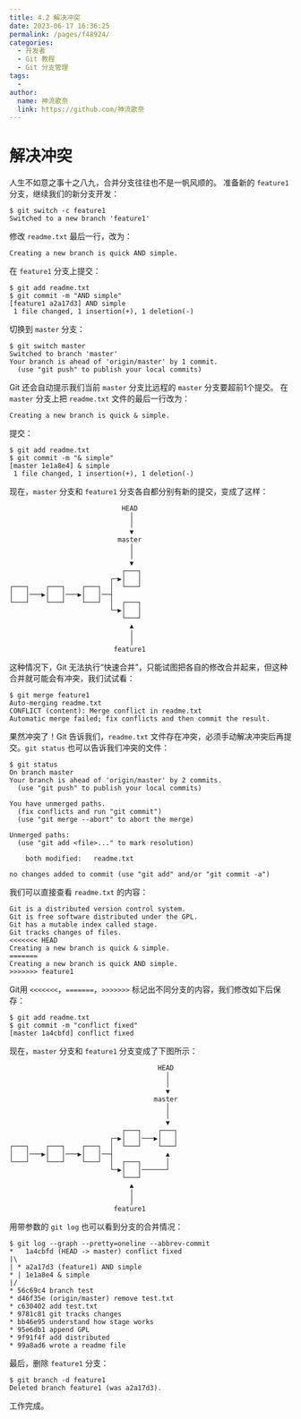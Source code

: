 ```yaml
---
title: 4.2 解决冲突
date: 2023-06-17 16:36:25
permalink: /pages/f48924/
categories:
  - 开发者
  - Git 教程
  - Git 分支管理
tags:
  - 
author: 
  name: 神流歌奈
  link: https://github.com/神流歌奈
---
```

# 解决冲突

人生不如意之事十之八九，合并分支往往也不是一帆风顺的。
准备新的 `feature1` 分支，继续我们的新分支开发：

```shell
$ git switch -c feature1
Switched to a new branch 'feature1'
```
修改 `readme.txt` 最后一行，改为：
```
Creating a new branch is quick AND simple.
```
在 `feature1` 分支上提交：
```shell
$ git add readme.txt
$ git commit -m "AND simple"
[feature1 a2a17d3] AND simple
 1 file changed, 1 insertion(+), 1 deletion(-)
```
切换到 `master` 分支：
```shell
$ git switch master
Switched to branch 'master'
Your branch is ahead of 'origin/master' by 1 commit.
  (use "git push" to publish your local commits)
```
Git 还会自动提示我们当前 `master` 分支比远程的 `master` 分支要超前1个提交。
在 `master` 分支上把 `readme.txt` 文件的最后一行改为：
```
Creating a new branch is quick & simple.
```
提交：
```shell
$ git add readme.txt 
$ git commit -m "& simple"
[master 1e1a8e4] & simple
 1 file changed, 1 insertion(+), 1 deletion(-)
```
现在，`master` 分支和 `feature1` 分支各自都分别有新的提交，变成了这样：
```
                            HEAD
                              │
                              │
                              ▼
                           master
                              │
                              │
                              ▼
                            ┌───┐
                         ┌─▶│   │
┌───┐    ┌───┐    ┌───┐  │  └───┘
│   │───▶│   │───▶│   │──┤
└───┘    └───┘    └───┘  │  ┌───┐
                         └─▶│   │
                            └───┘
                              ▲
                              │
                              │
                          feature1
```
这种情况下，Git 无法执行“快速合并”，只能试图把各自的修改合并起来，但这种合并就可能会有冲突，我们试试看：
```shell
$ git merge feature1
Auto-merging readme.txt
CONFLICT (content): Merge conflict in readme.txt
Automatic merge failed; fix conflicts and then commit the result.
```
果然冲突了！Git 告诉我们，`readme.txt` 文件存在冲突，必须手动解决冲突后再提交。`git status` 也可以告诉我们冲突的文件：
```shell
$ git status
On branch master
Your branch is ahead of 'origin/master' by 2 commits.
  (use "git push" to publish your local commits)

You have unmerged paths.
  (fix conflicts and run "git commit")
  (use "git merge --abort" to abort the merge)

Unmerged paths:
  (use "git add <file>..." to mark resolution)

	both modified:   readme.txt

no changes added to commit (use "git add" and/or "git commit -a")
```
我们可以直接查看 `readme.txt` 的内容：
```
Git is a distributed version control system.
Git is free software distributed under the GPL.
Git has a mutable index called stage.
Git tracks changes of files.
<<<<<<< HEAD
Creating a new branch is quick & simple.
=======
Creating a new branch is quick AND simple.
>>>>>>> feature1
```
Git用 `<<<<<<<`，`=======`，`>>>>>>>` 标记出不同分支的内容，我们修改如下后保存：
```shell
$ git add readme.txt 
$ git commit -m "conflict fixed"
[master 1a4cbfd] conflict fixed
```
现在，`master` 分支和 `feature1` 分支变成了下图所示：
```
                                     HEAD
                                       │
                                       │
                                       ▼
                                    master
                                       │
                                       │
                                       ▼
                            ┌───┐    ┌───┐
                         ┌─▶│   │───▶│   │
┌───┐    ┌───┐    ┌───┐  │  └───┘    └───┘
│   │───▶│   │───▶│   │──┤             ▲
└───┘    └───┘    └───┘  │  ┌───┐      │
                         └─▶│   │──────┘
                            └───┘
                              ▲
                              │
                              │
                          feature1
```
用带参数的 `git log` 也可以看到分支的合并情况：
```shell
$ git log --graph --pretty=oneline --abbrev-commit
*   1a4cbfd (HEAD -> master) conflict fixed
|\  
| * a2a17d3 (feature1) AND simple
* | 1e1a8e4 & simple
|/  
* 56c69c4 branch test
* d46f35e (origin/master) remove test.txt
* c630402 add test.txt
* 9781c81 git tracks changes
* bb46e95 understand how stage works
* 95e6db1 append GPL
* 9f91f4f add distributed
* 99a8ad6 wrote a readme file
```
最后，删除 `feature1` 分支：
```shell
$ git branch -d feature1
Deleted branch feature1 (was a2a17d3).
```
工作完成。
